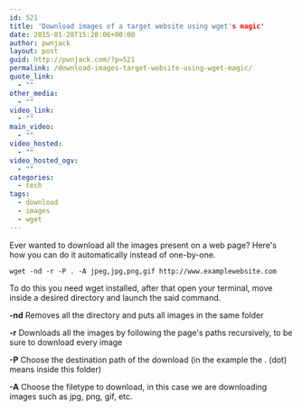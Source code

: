 ```yaml
---
id: 521
title: 'Download images of a target website using wget's magic'
date: 2015-01-28T15:28:06+00:00
author: pwnjack
layout: post
guid: http://pwnjack.com/?p=521
permalink: /download-images-target-website-using-wget-magic/
quote_link:
  - ""
other_media:
  - ""
video_link:
  - ""
main_video:
  - ""
video_hosted:
  - ""
video_hosted_ogv:
  - ""
categories:
  - tech
tags:
  - download
  - images
  - wget
---
```

Ever wanted to download all the images present on a web page? Here's how you can do it automatically instead of one-by-one.

    wget -nd -r -P . -A jpeg,jpg,png,gif http://www.examplewebsite.com

To do this you need wget installed, after that open your terminal, move inside a desired directory and launch the said command.

**-nd** Removes all the directory and puts all images in the same folder

**-r** Downloads all the images by following the page's paths recursively, to be sure to download every image

**-P** Choose the destination path of the download (in the example the . (dot) means inside this folder)

**-A** Choose the filetype to download, in this case we are downloading images such as jpg, png, gif, etc.